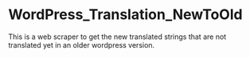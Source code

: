 # WordPress_Translation_NewToOld
This is a web scraper to get the new translated strings that are not translated yet in an older wordpress version.
